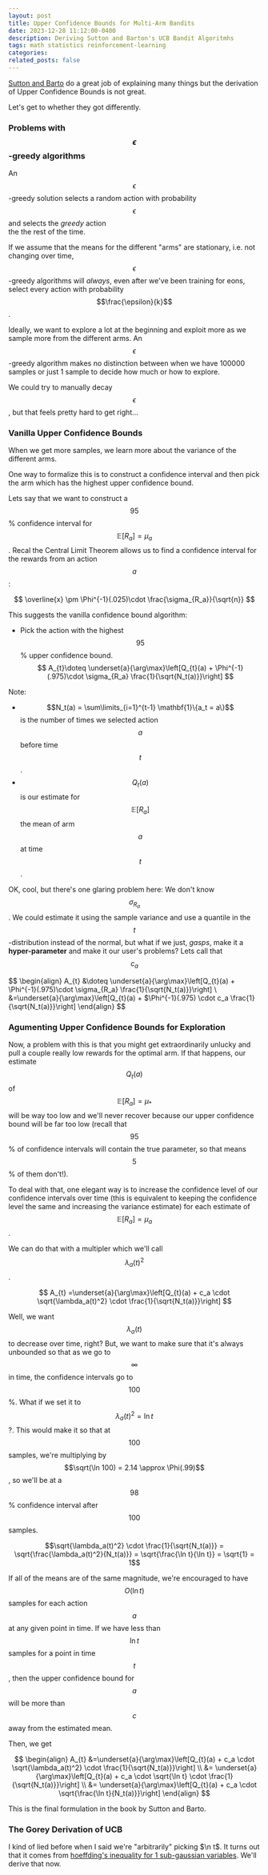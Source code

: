 ```yaml
---
layout: post
title: Upper Confidence Bounds for Multi-Arm Bandits
date: 2023-12-28 11:12:00-0400
description: Deriving Sutton and Barton's UCB Bandit Algoritmhs
tags: math statistics reinforcement-learning
categories: 
related_posts: false
---
```

[Sutton and Barto](http://incompleteideas.net/book/the-book-2nd.html) do a great job of explaining many things but 
the derivation of Upper Confidence Bounds is not great.

Let's get to whether they got differently.

### Problems with $$\epsilon$$-greedy algorithms
An $$\epsilon$$-greedy solution selects a random action with probability $$\epsilon$$ and selects the *greedy* action  
the the rest of the time.

If we assume that the means for the different "arms" are stationary, i.e. not changing over time,
$$\epsilon$$-greedy algorithms will *always*, even after we've been training for eons, select every action with probability 
$$\frac{\epsilon}{k}$$.

Ideally, we want to explore a lot at the beginning and exploit more as we sample more from the different arms. 
An $$\epsilon$$-greedy algorithm makes no distinction between when we have 100000 samples or just 1 sample 
to decide how much or how to explore.

We could try to manually decay $$\epsilon$$, but that feels pretty hard to get right...

### Vanilla Upper Confidence Bounds
When we get more samples, we learn more about the variance of the different arms.

One way to formalize this is to construct a confidence interval and then pick the
arm which has the highest upper confidence bound.

Lets say that we want to construct a $$95$$% confidence interval for $$\mathbb{E}[R_a] = \mu_a$$. 
Recal the Central Limit Theorem allows us to find a confidence interval for the rewards from an action $$a$$:

$$ 
\overline{x} \pm \Phi^{-1}(.025)\cdot \frac{\sigma_{R_a}}{\sqrt{n}}
$$

This suggests the vanilla confidence bound algorithm:
- Pick the action with the highest $$95$$% upper confidence bound. 
$$
A_{t}\doteq \underset{a}{\arg\max}\left[Q_{t}(a) + \Phi^{-1}(.975)\cdot \sigma_{R_a} \frac{1}{\sqrt{N_t(a)}}\right]
$$
 
Note:
- $$N_t(a) = \sum\limits_{i=1}^{t-1} \mathbf{1}\{a_t = a\}$$ is the number of times we selected action $$a$$ before time $$t$$.
- $$Q_t(a)$$ is our estimate for $$\mathbb{E}[R_a]$$ the mean of arm $$a$$ at time $$t$$.

OK, cool, but there's one glaring problem here: We don't know $$\sigma_{R_a}$$.  We could estimate it using the
sample variance and use a quantile in the $$t$$-distribution instead of the normal, but what if we just, *gasps*, make 
it a **hyper-parameter** and make it our user's problems? Lets call that $$c_a$$

$$
\begin{align}
A_{t} &\doteq \underset{a}{\arg\max}\left[Q_{t}(a) + \Phi^{-1}(.975)\cdot \sigma_{R_a} \frac{1}{\sqrt{N_t(a)}}\right] \\
      &=\underset{a}{\arg\max}\left[Q_{t}(a) + $\Phi^{-1}(.975) \cdot c_a \frac{1}{\sqrt{N_t(a)}}\right]
\end{align}
$$

### Agumenting Upper Confidence Bounds for Exploration
Now, a problem with this is that you might get extraordinarily unlucky and pull a couple really low rewards for the
optimal arm. If that happens, our estimate $$Q_t(a)$$ of $$\mathbb{E}[R_a] = \mu_*$$ will be way too low and we'll never recover
because our upper confidence bound will be far too low (recall that $$95$$% of confidence intervals will contain 
the true parameter, so that means $$5$$% of them don't!).

To deal with that, one elegant way is to increase the confidence level of our confidence intervals over time (this is equivalent
to keeping the confidence level the same and increasing the variance estimate) for each estimate of $$\mathbb{E}[R_a] = \mu_a$$.

We can do that with a multipler which we'll call $$\lambda_a(t)^2$$.

$$
A_{t} =\underset{a}{\arg\max}\left[Q_{t}(a) + c_a \cdot \sqrt{\lambda_a(t)^2} \cdot \frac{1}{\sqrt{N_t(a)}}\right]
$$

Well, we want $$\lambda_a(t)$$ to decrease over time, right? But, we want to make sure that it's always unbounded
so that as we go to $$\infty$$ in time, the confidence intervals go to $$100$$%. What if we set it to $$\lambda_a(t)^2 = \ln t$$?.
This would make it so that at $$100$$ samples, we're multiplying by $$\sqrt(\ln 100) = 2.14 \approx \Phi(.99)$$, so we'll be at a 
$$98$$% confidence interval after $$100$$ samples.

$$\sqrt{\lambda_a(t)^2} \cdot \frac{1}{\sqrt{N_t(a)}} = \sqrt{\frac{\lambda_a(t)^2}{N_t(a)}} = \sqrt{\frac{\ln t}{\ln t}} = \sqrt{1} = 1$$

If all of the means are of the same magnitude, 
we're encouraged to have $$O(\ln t)$$ samples for each action $$a$$ at any given point in time. 
If we have less than $$\ln t$$
samples for a point in time $$t$$, then the upper confidence bound for $$a$$ will be more than $$c$$ away from the estimated mean.

Then, we get

$$
\begin{align}
A_{t} &=\underset{a}{\arg\max}\left[Q_{t}(a) + c_a \cdot \sqrt{\lambda_a(t)^2} \cdot \frac{1}{\sqrt{N_t(a)}}\right] \\
&= \underset{a}{\arg\max}\left[Q_{t}(a) + c_a \cdot \sqrt{\ln t} \cdot \frac{1}{\sqrt{N_t(a)}}\right]  \\
&= \underset{a}{\arg\max}\left[Q_{t}(a) + c_a \cdot \sqrt{\frac{\ln t}{N_t(a)}}\right] 
\end{align}
$$

This is the final formulation in the book by Sutton and Barto.

### The Gorey Derivation of UCB
I kind of lied before when I said we're "arbitrarily" picking $\n t$. It turns out that it comes from
[hoeffding's inequality for 1 sub-gaussian variables](https://www.wikiwand.com/en/Hoeffding%27s_inequality).
We'll derive that now.